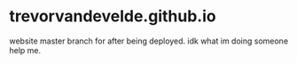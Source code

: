 # trevorvandevelde.github.io
website master branch for after being deployed. idk what im doing someone help me. 
